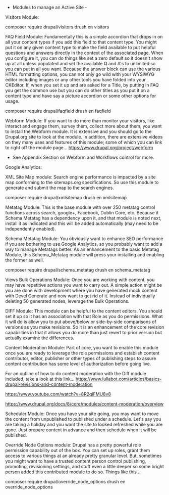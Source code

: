 
- Modules to manage an Active Site -

Visitors Module:

composer require drupal/visitors
drush en visitors












































FAQ Field Module:
Fundamentally this is a simple accordion that drops in on all your content types if you add this field to that content type.  You might put it on any given content type to make the field available to put helpful questions and answers directly in the context of the associated page. When you configure it, you can do things like set a zero default so it doesn't show up at all unless populated and set the available Q and A's to unlimited so you can put in all you want.  Because the answer block can use the various HTML formatting options, you can not only go wild with your WYSIWYG editor including images or any other tools you have folded into your CKEditor.   If, when you set it up and are asked for a Title, by putting in FAQ you get the common use but you can do other titles as you put it on a content type and have say a picture accordion or some other options for usage. 

composer require drupal/faqfield
drush en faqfield




































Webform Module:
If you want to do more than monitor your visitors, like interact and engage them, survey them, collect more about them, you want to install the Webform module.  It is extensive and you should go to the Drupal.org site to look at the module.  In addition, there are extensive videos on they many uses and features of this module; some of which you can link to right off the module page…   https://www.drupal.org/project/webform










































* See Appendix Section on Webform and Workflows control for more.

Google Analytics:















































XML Site Map module:
Search engine performance is impacted by a site map conforming to the sitemaps.org specifications.  So use this module to generate and submit the map to the search engines. 

composer require drupal/xmlsitemap
drush en xmlsitemap











































Metatag Module:
This is the base module with over 250 metatag control functions across search, google+, Facebook, Dublin Core, etc.    Because it Schema Metatag has a dependency upon it, and that module is noted next, install it as indicated and this will be added automatically (may need to be independently enabled). 












































Schema Metatag Module:
You obviously want to enhance SEO performance if you are bothering to use Google Analytics, so you probably want to add a way to manage Metatags better.  As an enhancement to the basic Metatag Module, this Schema_Metatag module will press your installing and enabling the former as well.

composer require drupal/schema_metatag
drush en schema_metatag








































Views Bulk Operations Module:
Once you are working with content, you may have repetitive actions you want to carry out.  A simple action might be you are done with development where you have generated mock content with Devel Generate and now want to get rid of it.  Instead of individually deleting 50 generated nodes, leverage the Bulk Operations.












































DIFF Module:
This module can be helpful to the content editors.  You should set it up so it has an association with that Role as you do permissions.  What it will do is allow you to put above/below or side-by-side comparisons of versions as you make revisions.  So it is an enhancement of the core revision capabilities in that it allows you do more than just revert to prior version but actually examine the differences.





















Content Moderation Module:
Part of core, you want to enable this module once you are ready to leverage the role permissions and establish content contributor, editor, publisher or other types of publishing steps to assure content contribution has some level of authorization before going live.


For an outline of how to do content moderation with the Diff module included, take a look at this link…  https://www.lullabot.com/articles/basics-drupal-revisions-and-content-moderation

https://www.youtube.com/watch?v=8R2qiFMU8v8

https://www.drupal.org/docs/8/core/modules/content-moderation/overview










Scheduler Module:
Once you have your site going, you may want to move the content from unpublished to published under a schedule.  Let's say you are taking a holiday and you want the site to looked refreshed while you are gone.  Just prepare content in advance and then schedule when it will be published. 














































Override Node Options module:
Drupal has a pretty powerful role permission capability out of the box.  You can set up roles, grant them access to various things at an already pretty granular level.  But, sometimes you might want to have a trusted content person control publishing, promoting, revisioning settings, and stuff even a little deeper so some bright person added this contributed module to do so.  Things like this …

composer require drupal/override_node_options
drush en override_node_options


























